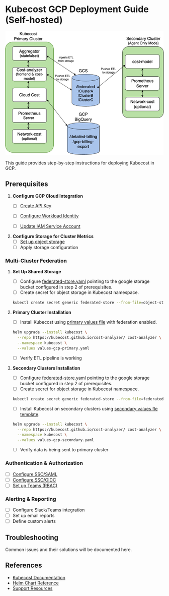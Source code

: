 # Kubecost GCP Deployment Guide (Self-hosted)

![Kubecost Enterprise Architecture](/assets/gcp-diagram.png)

This guide provides step-by-step instructions for deploying Kubecost in GCP.

## Prerequisites
1. **Configure GCP Cloud Integration**
   - [ ] [Create API Key](https://www.ibm.com/docs/en/kubecost/self-hosted/2.x?topic=integration-accessing-kubecost-gcp-workload-identity#ariaid-title3)
   - [ ] [Configure Workload Identity](https://www.ibm.com/docs/en/kubecost/self-hosted/2.x?topic=integration-accessing-kubecost-gcp-workload-identity#ariaid-title4)
   - [ ] [Update IAM Service Account](https://www.ibm.com/docs/en/kubecost/self-hosted/2.x?topic=integration-accessing-kubecost-gcp-workload-identity#ariaid-title5)


2. **Configure Storage for Cluster Metrics**
   - [ ] [Set up object storage](https://www.ibm.com/docs/en/kubecost/self-hosted/2.x?topic=configuration-gcp-multi-cluster-storage)
   - [ ] Apply storage configuration

### Multi-Cluster Federation 

1. **Set Up Shared Storage**
   - [ ] Configure [federated-store.yaml](/gcp/federated-store.yaml) pointing to the google storage bucket configured in step 2 of prerequisites. 
   - [ ] Create secret for object storage in Kubecost namespace.
   ```bash
   kubectl create secret generic federated-store --from-file=object-store.yaml -n kubecost
   ```

2. **Primary Cluster Installation**
   - [ ] Install Kubecost using [primary values file](/gcp/values-gcp-primary.yaml) with federation enabled.

   ```bash
   helm upgrade --install kubecost \
     --repo https://kubecost.github.io/cost-analyzer/ cost-analyzer \
     --namespace kubecost \
     --values values-gcp-primary.yaml
   ```
   - [ ] Verify ETL pipeline is working

3. **Secondary Clusters Installation**
   - [ ] Configure [federated-store.yaml](/gcp/federated-store.yaml) pointing to the google storage bucket configured in step 2 of prerequisites. 
   - [ ] Create secret for object storage in Kubecost namespace.
   ```bash
   kubectl create secret generic federated-store --from-file=federated-store.yaml -n kubecost
   ```
   - [ ] Install Kubecost on secondary clusters using [secondary values fle template](/gcp/values-gcp-secondary.yaml).

   ```bash
   helm upgrade --install kubecost \
     --repo https://kubecost.github.io/cost-analyzer/ cost-analyzer \
     --namespace kubecost \
     --values values-gcp-secondary.yaml
   ```
   - [ ] Verify data is being sent to primary cluster


### Authentication & Authorization
- [ ] [Configure SSO/SAML](https://www.ibm.com/docs/en/kubecost/self-hosted/2.x?topic=configuration-user-management-saml)
- [ ] [Configure SSO/OIDC](https://www.ibm.com/docs/en/kubecost/self-hosted/2.x?topic=configuration-user-management-ssooidc)
- [ ] [Set up Teams (RBAC)](https://www.ibm.com/docs/en/kubecost/self-hosted/2.x?topic=ui-teams)

### Alerting & Reporting
- [ ] Configure Slack/Teams integration
- [ ] Set up email reports
- [ ] Define custom alerts

## Troubleshooting

Common issues and their solutions will be documented here.

## References

- [Kubecost Documentation](https://www.ibm.com/docs/en/kubecost)
- [Helm Chart Reference](https://github.com/kubecost/cost-analyzer-helm-chart)
- [Support Resources](https://support.kubecost.com/) 